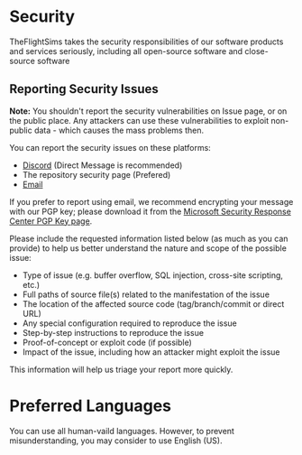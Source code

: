 # Security

TheFlightSims takes the security responsibilities  of our software products and services seriously, including all open-source software and close-source software

## Reporting Security Issues

**Note:** You shouldn't report the security vulnerabilities on Issue page, or on the public place. Any attackers can use these vulnerabilities to exploit non-public data - which causes the mass problems then.

You can report the security issues on these platforms:

* [Discord]() (Direct Message is recommended)
* The repository security page (Prefered)
* [Email](mailto:theflightsimulations@gmail.com) 


If you prefer to report using email, we recommend encrypting your message with our PGP key; please download it from the [Microsoft Security Response Center PGP Key page](https://www.microsoft.com/msrc/pgp-key-msrc).

Please include the requested information listed below (as much as you can provide) to help us better understand the nature and scope of the possible issue:

  * Type of issue (e.g. buffer overflow, SQL injection, cross-site scripting, etc.)
  * Full paths of source file(s) related to the manifestation of the issue
  * The location of the affected source code (tag/branch/commit or direct URL)
  * Any special configuration required to reproduce the issue
  * Step-by-step instructions to reproduce the issue
  * Proof-of-concept or exploit code (if possible)
  * Impact of the issue, including how an attacker might exploit the issue

This information will help us triage your report more quickly.


# Preferred Languages

You can use all human-vaild languages.
However, to prevent misunderstanding, you may consider to use English (US).